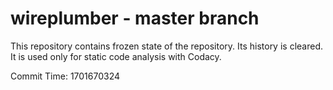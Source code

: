 # wireplumber - master branch

This repository contains frozen state of the repository.
Its history is cleared. It is used only for static code
analysis with Codacy.

Commit Time: 1701670324